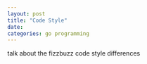 ```yaml
---
layout: post
title: "Code Style"
date:
categories: go programming
---
```


talk about the fizzbuzz code style differences
